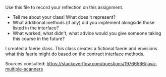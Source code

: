 Use this file to record your reflection on this assignment.

- Tell me about your class! What does it represent?
- What additional methods (if any) did you implement alongside those listed in the interface?
- What worked, what didn't, what advice would you give someone taking this course in the future?

I created a faerie class. This class creates a fictional faerie and envisions what this faerie might do based on the contract interface methods.

Sources consulted:
https://stackoverflow.com/questions/19766566/java-multiple-scanners
